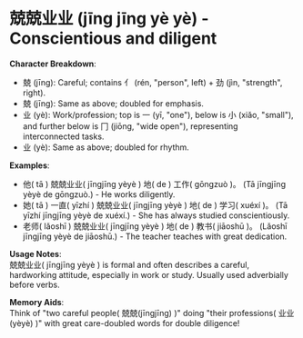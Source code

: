 # **兢兢业业 (jīng jīng yè yè) - Conscientious and diligent**

**Character Breakdown**:  
- 兢 (jīng): Careful; contains 亻 (rén, "person", left) + 劲 (jìn, "strength", right).  
- 兢 (jīng): Same as above; doubled for emphasis.  
- 业 (yè): Work/profession; top is 一 (yī, "one"), below is 小 (xiǎo, "small"), and further below is 冂 (jiōng, "wide open"), representing interconnected tasks.  
- 业 (yè): Same as above; doubled for rhythm.

**Examples**:  
- 他( tā ) 兢兢业业( jīngjīng yèyè ) 地( de ) 工作( gōngzuò )。 (Tā jīngjīng yèyè de gōngzuò.) - He works diligently.  
- 她( tā ) 一直( yīzhí ) 兢兢业业( jīngjīng yèyè ) 地( de ) 学习( xuéxí )。 (Tā yīzhí jīngjīng yèyè de xuéxí.) - She has always studied conscientiously.  
- 老师( lǎoshī ) 兢兢业业( jīngjīng yèyè ) 地( de ) 教书( jiāoshū )。 (Lǎoshī jīngjīng yèyè de jiāoshū.) - The teacher teaches with great dedication.

**Usage Notes**:  
兢兢业业( jīngjīng yèyè ) is formal and often describes a careful, hardworking attitude, especially in work or study. Usually used adverbially before verbs.

**Memory Aids**:  
Think of "two careful people( 兢兢(jīngjīng) )" doing "their professions( 业业(yèyè) )" with great care-doubled words for double diligence!